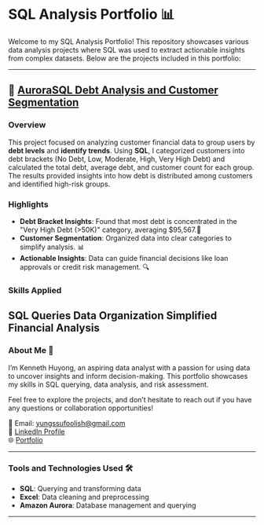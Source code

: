 # SQL Analysis Portfolio 📊

Welcome to my SQL Analysis Portfolio! This repository showcases various data analysis projects where SQL was used to extract actionable insights from complex datasets. Below are the projects included in this portfolio:

---

## 🏢 [AuroraSQL Debt Analysis and Customer Segmentation](https://github.com/Yungssu/SQLAnalysis/tree/main/AuroraRiskAnalysis)

### Overview
This project focused on analyzing customer financial data to group users by **debt levels** and **identify trends**. Using **SQL**, I categorized customers into debt brackets (No Debt, Low, Moderate, High, Very High Debt) and calculated the total debt, average debt, and customer count for each group. The results provided insights into how debt is distributed among customers and identified high-risk groups.

### Highlights
- **Debt Bracket Insights**: Found that most debt is concentrated in the "Very High Debt (>50K)" category, averaging $95,567.👥
- **Customer Segmentation**: Organized data into clear categories to simplify analysis. 📊  
- **Actionable Insights**: Data can guide financial decisions like loan approvals or credit risk management. 🔍

### Skills Applied
**SQL Queries**
**Data Organization**
**Simplified Financial Analysis**
---

### About Me 🌟  
I’m Kenneth Huyong, an aspiring data analyst with a passion for using data to uncover insights and inform decision-making. This portfolio showcases my skills in SQL querying, data analysis, and risk assessment.

Feel free to explore the projects, and don’t hesitate to reach out if you have any questions or collaboration opportunities!

📧 Email: yungssufoolish@gmail.com  
💼 [LinkedIn Profile](https://www.linkedin.com/in/kenneth-huyong-b255352b4/)  
🌐 [Portfolio](https://github.com/Yungssu/kennethHuyong.github.io)

---

### Tools and Technologies Used 🛠️
- **SQL**: Querying and transforming data
- **Excel**: Data cleaning and preprocessing
- **Amazon Aurora**: Database management and querying

---
